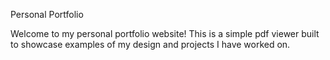 Personal Portfolio

Welcome to my personal portfolio website! This is a simple pdf viewer built to showcase examples of my design and projects I have worked on.
